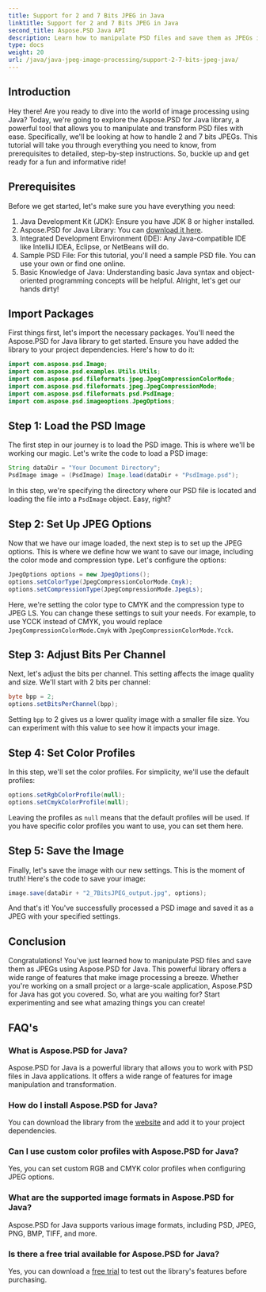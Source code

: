 ```yaml
---
title: Support for 2 and 7 Bits JPEG in Java
linktitle: Support for 2 and 7 Bits JPEG in Java
second_title: Aspose.PSD Java API
description: Learn how to manipulate PSD files and save them as JPEGs in Java using Aspose.PSD. Step-by-step guide with code examples. Perfect for beginners and pros alike.
type: docs
weight: 20
url: /java/java-jpeg-image-processing/support-2-7-bits-jpeg-java/
---
```

## Introduction
Hey there! Are you ready to dive into the world of image processing using Java? Today, we're going to explore the Aspose.PSD for Java library, a powerful tool that allows you to manipulate and transform PSD files with ease. Specifically, we'll be looking at how to handle 2 and 7 bits JPEGs. This tutorial will take you through everything you need to know, from prerequisites to detailed, step-by-step instructions. So, buckle up and get ready for a fun and informative ride!
## Prerequisites
Before we get started, let's make sure you have everything you need:
1. Java Development Kit (JDK): Ensure you have JDK 8 or higher installed.
2. Aspose.PSD for Java Library: You can [download it here](https://releases.aspose.com/psd/java/).
3. Integrated Development Environment (IDE): Any Java-compatible IDE like IntelliJ IDEA, Eclipse, or NetBeans will do.
4. Sample PSD File: For this tutorial, you'll need a sample PSD file. You can use your own or find one online.
5. Basic Knowledge of Java: Understanding basic Java syntax and object-oriented programming concepts will be helpful.
Alright, let's get our hands dirty!
## Import Packages
First things first, let's import the necessary packages. You'll need the Aspose.PSD for Java library to get started. Ensure you have added the library to your project dependencies. Here's how to do it:
```java
import com.aspose.psd.Image;
import com.aspose.psd.examples.Utils.Utils;
import com.aspose.psd.fileformats.jpeg.JpegCompressionColorMode;
import com.aspose.psd.fileformats.jpeg.JpegCompressionMode;
import com.aspose.psd.fileformats.psd.PsdImage;
import com.aspose.psd.imageoptions.JpegOptions;
```
## Step 1: Load the PSD Image
The first step in our journey is to load the PSD image. This is where we'll be working our magic. Let's write the code to load a PSD image:
```java
String dataDir = "Your Document Directory";
PsdImage image = (PsdImage) Image.load(dataDir + "PsdImage.psd");
```
In this step, we're specifying the directory where our PSD file is located and loading the file into a `PsdImage` object. Easy, right?
## Step 2: Set Up JPEG Options
Now that we have our image loaded, the next step is to set up the JPEG options. This is where we define how we want to save our image, including the color mode and compression type. Let's configure the options:
```java
JpegOptions options = new JpegOptions();
options.setColorType(JpegCompressionColorMode.Cmyk);
options.setCompressionType(JpegCompressionMode.JpegLs);
```
Here, we're setting the color type to CMYK and the compression type to JPEG LS. You can change these settings to suit your needs. For example, to use YCCK instead of CMYK, you would replace `JpegCompressionColorMode.Cmyk` with `JpegCompressionColorMode.Ycck`.
## Step 3: Adjust Bits Per Channel
Next, let's adjust the bits per channel. This setting affects the image quality and size. We'll start with 2 bits per channel:
```java
byte bpp = 2;
options.setBitsPerChannel(bpp);
```
Setting `bpp` to 2 gives us a lower quality image with a smaller file size. You can experiment with this value to see how it impacts your image.
## Step 4: Set Color Profiles
In this step, we'll set the color profiles. For simplicity, we'll use the default profiles:
```java
options.setRgbColorProfile(null);
options.setCmykColorProfile(null);
```
Leaving the profiles as `null` means that the default profiles will be used. If you have specific color profiles you want to use, you can set them here.
## Step 5: Save the Image
Finally, let's save the image with our new settings. This is the moment of truth! Here's the code to save your image:
```java
image.save(dataDir + "2_7BitsJPEG_output.jpg", options);
```
And that's it! You've successfully processed a PSD image and saved it as a JPEG with your specified settings.
## Conclusion
Congratulations! You've just learned how to manipulate PSD files and save them as JPEGs using Aspose.PSD for Java. This powerful library offers a wide range of features that make image processing a breeze. Whether you're working on a small project or a large-scale application, Aspose.PSD for Java has got you covered. So, what are you waiting for? Start experimenting and see what amazing things you can create!
## FAQ's
### What is Aspose.PSD for Java?
Aspose.PSD for Java is a powerful library that allows you to work with PSD files in Java applications. It offers a wide range of features for image manipulation and transformation.
### How do I install Aspose.PSD for Java?
You can download the library from the [website](https://releases.aspose.com/psd/java/) and add it to your project dependencies.
### Can I use custom color profiles with Aspose.PSD for Java?
Yes, you can set custom RGB and CMYK color profiles when configuring JPEG options.
### What are the supported image formats in Aspose.PSD for Java?
Aspose.PSD for Java supports various image formats, including PSD, JPEG, PNG, BMP, TIFF, and more.
### Is there a free trial available for Aspose.PSD for Java?
Yes, you can download a [free trial](https://releases.aspose.com/) to test out the library's features before purchasing.
